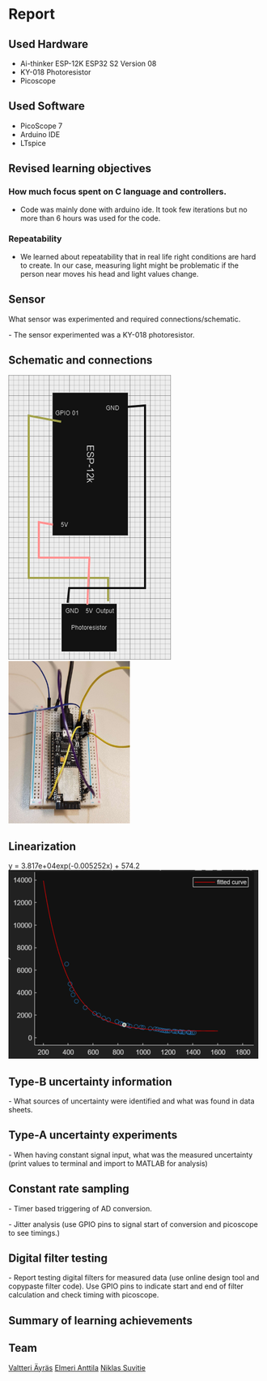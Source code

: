 # Report


## Used Hardware

- Ai-thinker ESP-12K ESP32 S2 Version 08
- KY-018 Photoresistor
- Picoscope

## Used Software

- PicoScope 7
- Arduino IDE
- LTspice      

## Revised learning objectives

### How much focus spent on C language and controllers.
- Code was mainly done with arduino ide. It took few iterations but no more than 6 hours was used for the code.

### Repeatability
- We learned about repeatability that in real life right conditions are hard to create. In our case, measuring light might be problematic if the person near moves his head and light values change.

## Sensor

What sensor was experimented and required connections/schematic.

- The sensor experimented was a KY-018 photoresistor. 

## Schematic and connections

<img src="/reportImages/esp32-schematic.png" width="321" height="561">
<img src="/reportImages/ESP32_photoresistor.jpg" width="240" height="320">

## Linearization

y = 3.817e+04exp(-0.005252x) + 574.2
<img src="/reportImages/Curve.png">

## Type-B uncertainty information

- What sources of uncertainty were identified and what was found in data sheets.

## Type-A uncertainty experiments

- When having constant signal input, what was the measured uncertainty (print values to terminal and import to MATLAB for analysis)

## Constant rate sampling

- Timer based triggering of AD conversion.

- Jitter analysis (use GPIO pins to signal start of conversion and picoscope to see timings.)

## Digital filter testing

- Report testing digital filters for measured data (use online design tool and copypaste filter code). Use GPIO pins to indicate start and end of filter calculation and check timing with picoscope.

## Summary of learning achievements

## Team
[Valtteri Äyräs](https://github.com/walterairs)
[Elmeri Anttila](https://github.com/elmerantil)
[Niklas Suvitie](https://github.com/niqdevgit)
